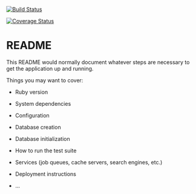 [![Build Status](https://semaphoreci.com/api/v1/antonellamorittu/unter/branches/develop/badge.svg)](https://semaphoreci.com/antonellamorittu/unter)

[![Coverage Status](https://coveralls.io/repos/github/AntonellaMorittu/Unter/badge.svg?branch=develop)](https://coveralls.io/github/AntonellaMorittu/Unter?branch=develop)

# README

This README would normally document whatever steps are necessary to get the
application up and running.

Things you may want to cover:

* Ruby version

* System dependencies

* Configuration

* Database creation

* Database initialization

* How to run the test suite

* Services (job queues, cache servers, search engines, etc.)

* Deployment instructions

* ...
